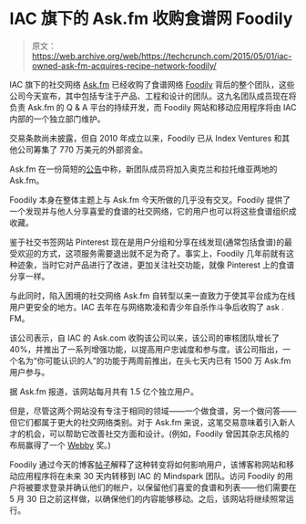 # IAC 旗下的 Ask.fm 收购食谱网 Foodily 

> 原文：<https://web.archive.org/web/https://techcrunch.com/2015/05/01/iac-owned-ask-fm-acquires-recipe-network-foodily/>

IAC 旗下的社交网络 [Ask.fm](https://web.archive.org/web/20221208174811/http://ask.fm/) 已经收购了食谱网络 [Foodily](https://web.archive.org/web/20221208174811/http://www.foodily.com/) 背后的整个团队，这些公司今天宣布，其中包括专注于产品、工程和设计的团队。这九名团队成员现在将负责 Ask.fm 的 Q & A 平台的持续开发，而 Foodily 网站和移动应用程序将由 IAC 内部的一个独立部门维护。

交易条款尚未披露，但自 2010 年成立以来，Foodily 已从 Index Ventures 和其他公司筹集了 770 万美元的外部资金。

Ask.fm 在一份简短的[公告](https://web.archive.org/web/20221208174811/http://blog.ask.com/post/117863793659/ask-fm-welcomes-the-foodily-team)中称，新团队成员将加入奥克兰和拉托维亚两地的 Ask.fm。

Foodily 本身在整体主题上与 Ask.fm 今天所做的几乎没有交叉。Foodily 提供了一个发现并与他人分享喜爱的食谱的社交网络，它的用户也可以将这些食谱组织成收藏。

鉴于社交书签网站 Pinterest 现在是用户分组和分享在线发现(通常包括食谱)的最受欢迎的方式，这项服务需要退出就不足为奇了。事实上，Foodily 几年前就有这种迹象，当时它对产品进行了改进，更加关注社交功能，就像 Pinterest 上的食谱分享一样。

与此同时，陷入困境的社交网络 Ask.fm 自转型以来一直致力于使其平台成为在线用户更安全的地方。IAC 去年在与网络欺凌和青少年自杀作斗争后收购了 ask . FM。

该公司表示，自 IAC 的 Ask.com 收购该公司以来，该公司的审核团队增长了 40%，并推出了一系列增强功能，以提高用户忠诚度和参与度。该公司指出，一个名为“你可能认识的人”的功能于两周前推出，在头七天内已有 1500 万 Ask.fm 用户参与。

据 Ask.fm 报道，该网站每月共有 1.5 亿个独立用户。

但是，尽管这两个网站没有专注于相同的领域——一个做食谱，另一个做问答——但它们都属于更大的社交网络类别。对于 Ask.fm 来说，这笔交易意味着引入新人才的机会，可以帮助它改善社交方面和设计。(例如，Foodily 曾因其杂志风格的布局赢得了一个 [Webby](https://web.archive.org/web/20221208174811/http://www.webbyawards.com/winners/2012/web/general-website/food-beverage/foodily/) 奖。)

Foodily 通过今天的博客[帖子](https://web.archive.org/web/20221208174811/http://blog.foodily.com/2015/05/01/foodily-is-moving-to-a-new-home/)解释了这种转变将如何影响用户，该博客称网站和移动应用程序将在未来 30 天内转移到 IAC 的 Mindspark 团队。访问 Foodily 的用户将被要求登录并确认他们的帐户，以保留他们喜爱的食谱和列表——他们需要在 5 月 30 日之前这样做，以确保他们的内容能够移动。之后，该网站将继续照常运行。